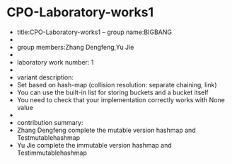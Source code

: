 # CPO-Laboratory-works1

- title:CPO-Laboratory-works1
– group name:BIGBANG
-
- group members:Zhang Dengfeng,Yu Jie
-               
- laboratory work number: 1
- 
- variant description:
-    Set based on hash-map (collision resolution: separate chaining, link)
-   You can use the built-in list for storing buckets and a bucket itself
-    You need to check that your implementation correctly works with None value
-    
- contribution summary:
-    Zhang Dengfeng complete the mutable version hashmap and Testmutablehashmap
-    Yu Jie complete the immutable version hashmap and Testimmutablehashmap
